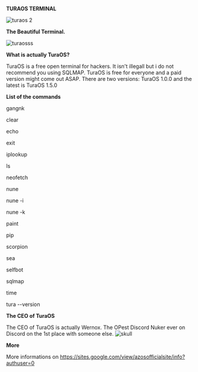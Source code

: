 **TURAOS TERMINAL**

![turaos 2](https://user-images.githubusercontent.com/105005276/213526455-328a3a47-cb8f-41f2-99e7-81f00cc4769b.png)





**The Beautiful Terminal.**

![turaosss](https://user-images.githubusercontent.com/105005276/213526961-d46e0554-76f5-4bfc-a62e-93d9873f3fd7.PNG)








**What is actually TuraOS?**


TuraOS is a free open terminal for hackers. It isn't illegall but i do not recommend you using SQLMAP. TuraOS is free for everyone and a paid version might come out ASAP. There are two versions: TuraOS 1.0.0 and the latest is TuraOS 1.5.0

**List of the commands**

gangnk

clear

echo

exit

iplookup

ls

neofetch

nune

nune -i

nune -k

paint

pip

scorpion

sea

selfbot

sqlmap

time

tura --version


**The CEO of TuraOS**

The CEO of TuraOS is actually Wernox.
The OPest Discord Nuker ever on Discord on the 1st place with someone else.
![skull](https://user-images.githubusercontent.com/105005276/213528223-c9680b4c-55de-4295-b638-6b5dcded04dc.jpg)



**More**

More informations on https://sites.google.com/view/azosofficialsite/info?authuser=0
